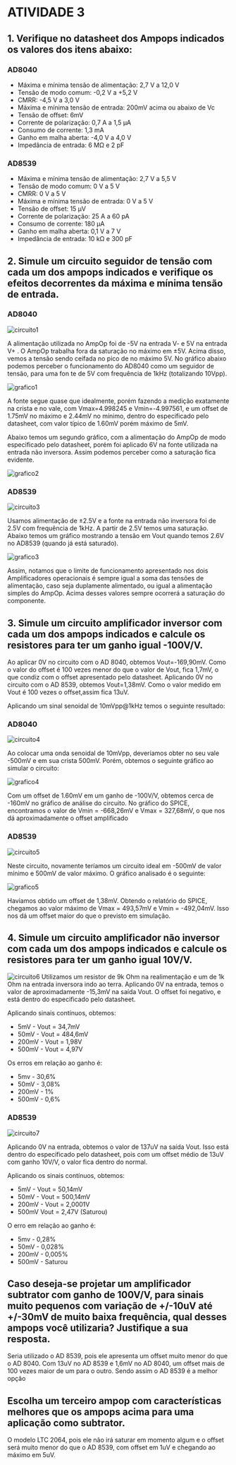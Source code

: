 # ATIVIDADE 3

## 1. Verifique no datasheet dos Ampops indicados os valores dos itens abaixo:

### AD8040

+ Máxima e mínima tensão de alimentação: 2,7 V a 12,0 V
+ Tensão de modo comum: -0,2 V a +5,2 V
+ CMRR: -4,5 V a 3,0 V
+ Máxima e mínima tensão de entrada: 200mV acima ou abaixo de Vc
+ Tensão de offset: 6mV
+ Corrente de polarização: 0,7 A a 1,5 µA
+ Consumo de corrente: 1,3 mA
+ Ganho em malha aberta: -4,0 V a 4,0 V
+ Impedância de entrada: 6 MΩ e 2 pF

### AD8539

+ Máxima e mínima tensão de alimentação: 2,7 V a 5,5 V
+ Tensão de modo comum: 0 V a 5 V
+ CMRR: 0 V a 5 V
+ Máxima e mínima tensão de entrada: 0 V a 5 V
+ Tensão de offset: 15 µV
+ Corrente de polarização: 25 A a 60 pA
+ Consumo de corrente: 180 µA
+ Ganho em malha aberta: 0,1 V a 7 V
+ Impedância de entrada: 10 kΩ e 300 pF

## 2. Simule um circuito seguidor de tensão com cada um dos ampops indicados e verifique os efeitos decorrentes da máxima e mínima tensão de entrada. 

### AD8040

![circuito1](https://github.com/Julialcomelli/ELN22104_2020_2/blob/prof-lohmann-Alunos_01/Julia/quest%C3%A3o%202%20-%20AD8040%20sem%20satura%C3%A7%C3%A3o%20circuito.png)

A alimentação utilizada no AmpOp foi de -5V na entrada V- e 5V na entrada V+ . O AmpOp trabalha fora da saturação no máximo em ±5V. Acima disso, vemos a tensão sendo ceifada no pico de no máximo 5V. No gráfico abaixo podemos perceber o funcionamento do AD8040 como um seguidor de tensão, para uma fon te de 5V com frequência de 1kHz (totalizando 10Vpp).

![grafico1](https://github.com/Julialcomelli/ELN22104_2020_2/blob/prof-lohmann-Alunos_01/Julia/quest%C3%A3o%202%20-%20AD8040%20sem%20satura%C3%A7%C3%A3o%20grafico.png)

A fonte segue quase que idealmente, porém fazendo a medição exatamente na crista e no vale, com Vmax=4.998245 e Vmin=-4.997561, e um offset de 1.75mV no máximo e 2.44mV no mínimo, dentro do especificado pelo datasheet, com valor típico de 1.60mV porém máximo de 5mV.

Abaixo temos um segundo gráfico, com a alimentação do AmpOp de modo especificado pelo datasheet, porém foi aplicado 6V na fonte utilizada na entrada não inversora. Assim podemos perceber como a saturação fica evidente.

![grafico2](https://github.com/Julialcomelli/ELN22104_2020_2/blob/prof-lohmann-Alunos_01/Julia/quest%C3%A3o%202%20-%20AD8040%20com%20satura%C3%A7%C3%A3o%20grafico.png)

### AD8539 

![circuito3](https://github.com/Julialcomelli/ELN22104_2020_2/blob/prof-lohmann-Alunos_01/Julia/quest%C3%A3o%202%20-%20AD8539%20circuito.png)

Usamos alimentação de ±2.5V e a fonte na entrada não inversora foi de 2.5V com frequência de 1kHz. A partir de 2.5V temos uma saturação. Abaixo temos um gráfico mostrando a tensão em Vout quando temos 2.6V no AD8539 (quando já está saturado).

![grafico3](https://github.com/Julialcomelli/ELN22104_2020_2/blob/prof-lohmann-Alunos_01/Julia/quest%C3%A3o%202%20-%20AD8539%20grafico.png)

Assim, notamos que o limite de funcionamento apresentado nos dois Amplificadores operacionais é sempre igual a soma das tensões de alimentação, caso seja duplamente alimentado, ou igual a alimentação simples do AmpOp. Acima desses valores sempre ocorrerá a saturação do componente.

## 3. Simule um circuito amplificador inversor com cada um dos ampops indicados e calcule os resistores para ter um ganho igual -100V/V.

Ao aplicar 0V no circuito com o AD 8040, obtemos Vout=-169,90mV. Como o valor do offset é 100 vezes menor do que o valor de Vout, fica 1,7mV, o que condiz com o offset apresentado pelo datasheet. Aplicando 0V no circuito com o AD 8539, obtemos Vout=1,38mV. Como o valor medido em Vout é 100 vezes o offset,assim fica 13uV.

Aplicando um sinal senoidal de 10mVpp@1kHz temos o seguinte resultado:

### AD8040

![circuito4](https://github.com/Julialcomelli/ELN22104_2020_2/blob/prof-lohmann-Alunos_01/Julia/quest%C3%A3o%203%20-%20AD8040%20circuito.png)

Ao colocar uma onda senoidal de 10mVpp, deveríamos obter no seu vale -500mV e em sua crista 500mV. Porém, obtemos o seguinte gráfico ao simular o circuito:

![grafico4](https://github.com/Julialcomelli/ELN22104_2020_2/blob/prof-lohmann-Alunos_01/Julia/quest%C3%A3o%203%20-%20AD8040%20grafico.png)

Com um offset de 1.60mV em um ganho de -100V/V, obtemos cerca de -160mV no gráfico de análise do circuito. No gráfico do SPICE, encontramos o valor de Vmin = -668,26mV e Vmax = 327,68mV, o que nos dá aproximadamente o offset amplificado

### AD8539

![circuito5](https://github.com/Julialcomelli/ELN22104_2020_2/blob/prof-lohmann-Alunos_01/Julia/quest%C3%A3o%203%20-%20AD8539%20circuito.png)

Neste circuito, novamente teríamos um circuito ideal em -500mV de valor mínimo e 500mV de valor máximo. O gráfico analisado é o seguinte:

![grafico5](https://github.com/Julialcomelli/ELN22104_2020_2/blob/prof-lohmann-Alunos_01/Julia/quest%C3%A3o%203%20-%20AD8539%20grafico.png)

Haviamos obtido um offset de 1,38mV. Obtendo o relatório do SPICE, chegamos ao valor máximo de Vmax = 493,57mV e Vmin = -492,04mV. Isso nos dá um offset maior do que o previsto em simulação. 

## 4. Simule um circuito amplificador não inversor com cada um dos ampops indicados e calcule os resistores para ter um ganho igual 10V/V.

![circuito6](https://github.com/Julialcomelli/ELN22104_2020_2/blob/prof-lohmann-Alunos_01/Julia/questao%204%20AD8040.jpeg)
Utilizamos um resistor de 9k Ohm na realimentação e um de 1k Ohm na entrada inversora indo ao terra. Aplicando 0V na entrada, temos o valor de aproximadamente -15,3mV na saída Vout. O offset foi negativo, e está dentro do especificado pelo datasheet.

Aplicando sinais contínuos, obtemos:

+ 5mV - Vout = 34,7mV
+ 50mV - Vout = 484,6mV
+ 200mV - Vout = 1,98V
+ 500mV - Vout = 4,97V

Os erros em relação ao ganho é:

+ 5mv - 30,6%
+ 50mV - 3,08%
+ 200mV - 1%
+ 500mV - 0,6%

### AD8539

![circuito7](https://github.com/Julialcomelli/ELN22104_2020_2/blob/prof-lohmann-Alunos_01/Julia/quest%C3%A3o%204%20-%20AD8539%20circuito.png)

Aplicando 0V na entrada, obtemos o valor de 137uV na saída Vout. Isso está dentro do especificado pelo datasheet, pois com um offset médio de 13uV com ganho 10V/V, o valor fica dentro do normal.

Aplicando os sinais contínuos, obtemos:

+ 5mV - Vout = 50,14mV
+ 50mV - Vout = 500,14mV
+ 200mV - Vout = 2,0001V
+ 500mV  Vout = 2,47V (Saturou)

O erro em relação ao ganho é:

+ 5mv - 0,28%
+ 50mV - 0,028%
+ 200mV - 0,005%
+ 500mV - Saturou

## Caso deseja-se projetar um amplificador subtrator com ganho de 100V/V, para sinais muito pequenos com variação de +/-10uV até +/-30mV de muito baixa frequência, qual desses ampops você utilizaria? Justifique a sua resposta.

Seria utilizado o AD 8539, pois ele apresenta um offset muito menor do que o AD 8040. Com  13uV no AD 8539 e 1,6mV no AD 8040, um offset mais de 100 vezes maior de um para o outro. Sendo assim o AD 8539 é a melhor opção

## Escolha um terceiro ampop com características melhores que os ampops acima para uma aplicação como subtrator.

O modelo LTC 2064, pois ele não irá saturar em momento algum e o offset será muito menor do que o AD 8539, com offset em 1uV e chegando ao máximo em 5uV.

